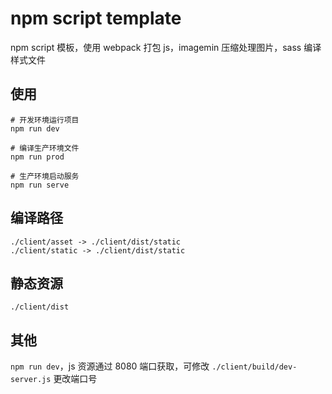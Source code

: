 # npm script template

npm script 模板，使用 webpack 打包 js，imagemin 压缩处理图片，sass 编译样式文件

## 使用
```
# 开发环境运行项目
npm run dev

# 编译生产环境文件
npm run prod

# 生产环境启动服务
npm run serve
```

## 编译路径
```
./client/asset -> ./client/dist/static
./client/static -> ./client/dist/static
```

## 静态资源
```
./client/dist
```

## 其他

`npm run dev`，js 资源通过 8080 端口获取，可修改 `./client/build/dev-server.js` 更改端口号
